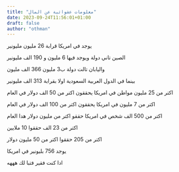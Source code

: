 ```yaml
---
title: "معلومات عشوائية عن المال"
date: 2023-09-24T11:56:01+01:00
draft: false
author: "othman"
---
```


يوجد في امريكا قرابة 26 مليون مليونير

الصين تاني دولة ويوجد فيها 6 مليون و 190 الف مليونير

واليابان تالت دولة ب3 مليون 366 الف مليون

بينما في الدول العربية السعودية اولا بقرابة 313 الف مليونير

اكتر من 25 مليون مواطن في امريكا يحققون اكتر من 50 الف دولار في العام

اكتر من 7 مليون في امريكا يحققون اكتر من 100 الف دولار في العام

اكتر من 500 الف شخص في امريكا حققو اكتر من مليون دولار هدا العام

اكتر من 23 الف حققوا 10 ملايين

اكتر من 205 حققوا اكتر من 50 مليون دولار

يوجد 756 بليونير في امريكا

ادا كنت فقير فتبا لك هههه

